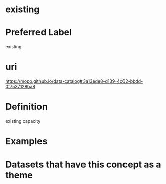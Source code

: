 
existing
========

# Preferred Label
  
existing
# uri
  
https://mopo.github.io/data-catalog#3a13ede8-d139-4c62-bbdd-0f7537128ba8
# Definition
  
existing capacity
# Examples

# Datasets that have this concept as a theme
